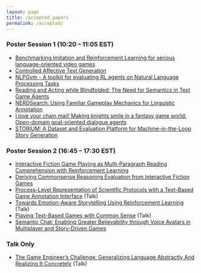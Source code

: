 ```yaml
---
layout: page
title: /accepted_papers
permalink: /accepted/
---
```


### Poster Session 1 (10:20 – 11:05 EST)
* [Benchmarking Imitation and Reinforcement Learning for serious language-oriented video games](https://wordplay-workshop.github.io/modern/assets/pdfs/2.pdf)
* [Controlled Affective Text Generation](https://wordplay-workshop.github.io/modern/assets/pdfs/8.pdf)
* [NLPGym - A toolkit for evaluating RL agents on Natural Language Processing Tasks](https://wordplay-workshop.github.io/modern/assets/pdfs/13.pdf)
* [Reading and Acting while Blindfolded: The Need for Semantics in Text Game Agents](https://wordplay-workshop.github.io/modern/assets/pdfs/12.pdf)
* [NERDSearch: Using Familiar Gameplay Mechanics for Linguistic Annotation](https://wordplay-workshop.github.io/modern/assets/pdfs/15.pdf)
* [I love your chain mail! Making knights smile in a fantasy game world: Open-domain goal-oriented dialogue agents](https://wordplay-workshop.github.io/modern/assets/pdfs/4.pdf)
* [STORIUM: A Dataset and Evaluation Platform for Machine-in-the-Loop Story Generation](https://wordplay-workshop.github.io/modern/assets/pdfs/6.pdf)

### Poster Session 2 (16:45 – 17:30 EST)
* [Interactive Fiction Game Playing as Multi-Paragraph Reading Comprehension with Reinforcement Learning](https://wordplay-workshop.github.io/modern/assets/pdfs/3.pdf)
* [Deriving Commonsense Reasoning Evaluation from Interactive Fiction Games](https://wordplay-workshop.github.io/modern/assets/pdfs/9.pdf)
* [Process-Level Representation of Scientific Protocols with a Text-Based Game Annotation Interface](https://wordplay-workshop.github.io/modern/assets/pdfs/10.pdf) (Talk)
* [Towards Emotion-Aware Storytelling Using Reinforcement Learning](https://wordplay-workshop.github.io/modern/assets/pdfs/1.pdf) (Talk)
* [Playing Text-Based Games with Common Sense](https://wordplay-workshop.github.io/modern/assets/pdfs/11.pdf) (Talk)
* [Semantic Chat: Enabling Greater Believability through Voice Avatars in Multiplayer and Story-Driven Games](https://wordplay-workshop.github.io/modern/assets/pdfs/14.pdf)

### Talk Only
* [The Game Engineer’s Challenge: Generalizing Language Abstractly And Realizing It Concretely](https://wordplay-workshop.github.io/modern/assets/pdfs/5.pdf) (Talk)
